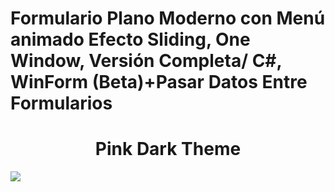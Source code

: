 # Formulario Plano Moderno con Menú animado Efecto Sliding, One Window, Versión Completa/ C#, WinForm (Beta)+Pasar Datos Entre Formularios

<div align='center'>
 <h1>Pink Dark Theme</h1>
</div>
<img src="https://rjcodeadvance.com/wp-content/uploads/2019/06/Formulario-modernista-MODERN-FLAT-GUI-2.png">

